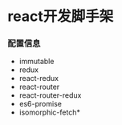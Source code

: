 # react开发脚手架
### 配置信息
* immutable
* redux
* react-redux
* react-router
* react-router-redux
* es6-promise
* isomorphic-fetch*